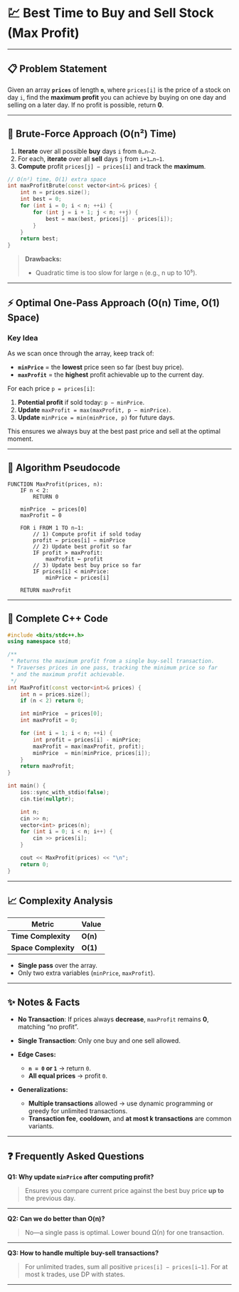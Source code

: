 # 💹 Best Time to Buy and Sell Stock (Max Profit)

---

## 📋 Problem Statement

Given an array **`prices`** of length **`n`**, where `prices[i]` is the price of a stock on day `i`, find the **maximum profit** you can achieve by buying on one day and selling on a later day. If no profit is possible, return **0**.

---

## 🐢 Brute-Force Approach (O(n²) Time)

1. **Iterate** over all possible **buy** days `i` from `0…n−2`.
2. For each, **iterate** over all **sell** days `j` from `i+1…n−1`.
3. **Compute** profit `prices[j] − prices[i]` and track the **maximum**.

```cpp
// O(n²) time, O(1) extra space
int maxProfitBrute(const vector<int>& prices) {
    int n = prices.size();
    int best = 0;
    for (int i = 0; i < n; ++i) {
        for (int j = i + 1; j < n; ++j) {
            best = max(best, prices[j] - prices[i]);
        }
    }
    return best;
}
```

> **Drawbacks:**
>
> * Quadratic time is too slow for large `n` (e.g., n up to 10⁵).

---

## ⚡ Optimal One-Pass Approach (O(n) Time, O(1) Space)

### **Key Idea**

As we scan once through the array, keep track of:

* **`minPrice`** = the **lowest** price seen so far (best buy price).
* **`maxProfit`** = the **highest** profit achievable up to the current day.

For each price `p = prices[i]`:

1. **Potential profit** if sold today: `p − minPrice`.
2. **Update** `maxProfit = max(maxProfit, p − minPrice)`.
3. **Update** `minPrice = min(minPrice, p)` for future days.

This ensures we always buy at the best past price and sell at the optimal moment.

---

## 📝 Algorithm Pseudocode

```text
FUNCTION MaxProfit(prices, n):
    IF n < 2:
        RETURN 0

    minPrice  ← prices[0]
    maxProfit ← 0

    FOR i FROM 1 TO n−1:
        // 1) Compute profit if sold today
        profit ← prices[i] − minPrice
        // 2) Update best profit so far
        IF profit > maxProfit:
            maxProfit ← profit
        // 3) Update best buy price so far
        IF prices[i] < minPrice:
            minPrice ← prices[i]

    RETURN maxProfit
```

---

## 💾 Complete C++ Code

```cpp
#include <bits/stdc++.h>
using namespace std;

/**
 * Returns the maximum profit from a single buy-sell transaction.
 * Traverses prices in one pass, tracking the minimum price so far
 * and the maximum profit achievable.
 */
int MaxProfit(const vector<int>& prices) {
    int n = prices.size();
    if (n < 2) return 0;

    int minPrice  = prices[0];
    int maxProfit = 0;

    for (int i = 1; i < n; ++i) {
        int profit = prices[i] - minPrice;
        maxProfit = max(maxProfit, profit);
        minPrice  = min(minPrice, prices[i]);
    }
    return maxProfit;
}

int main() {
    ios::sync_with_stdio(false);
    cin.tie(nullptr);

    int n;
    cin >> n;
    vector<int> prices(n);
    for (int i = 0; i < n; i++) {
        cin >> prices[i];
    }

    cout << MaxProfit(prices) << "\n";
    return 0;
}
```

---

## 📈 Complexity Analysis

| Metric               | Value    |
| -------------------- | -------- |
| **Time Complexity**  | **O(n)** |
| **Space Complexity** | **O(1)** |

* **Single pass** over the array.
* Only two extra variables (`minPrice`, `maxProfit`).

---

## ✨ Notes & Facts

* **No Transaction**: If prices always **decrease**, `maxProfit` remains **0**, matching “no profit”.
* **Single Transaction**: Only one buy and one sell allowed.
* **Edge Cases:**

  * **`n = 0` or `1`** → return `0`.
  * **All equal prices** → profit `0`.
* **Generalizations:**

  * **Multiple transactions** allowed → use dynamic programming or greedy for unlimited transactions.
  * **Transaction fee**, **cooldown**, and **at most k transactions** are common variants.

---

## ❓ Frequently Asked Questions

**Q1: Why update `minPrice` after computing profit?**

> Ensures you compare current price against the best buy price **up to** the previous day.

---

**Q2: Can we do better than O(n)?**

> No—a single pass is optimal. Lower bound Ω(n) for one transaction.

---

**Q3: How to handle multiple buy-sell transactions?**

> For unlimited trades, sum all positive `prices[i] − prices[i−1]`.
> For at most k trades, use DP with states.

---
